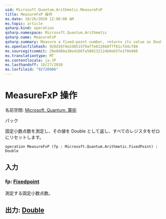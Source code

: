 ```yaml
---
uid: Microsoft.Quantum.Arithmetic.MeasureFxP
title: MeasureFxP 操作
ms.date: 10/26/2020 12:00:00 AM
ms.topic: article
qsharp.kind: operation
qsharp.namespace: Microsoft.Quantum.Arithmetic
qsharp.name: MeasureFxP
qsharp.summary: Measure a fixed-point number, returns its value as Double, and resets all the register to zero.
ms.openlocfilehash: 928d16f4e2d8515f9affe0126b0f7f61cfd4cf88
ms.sourcegitcommit: 29e0d88a30e4166fa580132124b0eb57e1f0e986
ms.translationtype: MT
ms.contentlocale: ja-JP
ms.lasthandoff: 10/27/2020
ms.locfileid: "92720986"
---
```

# <a name="measurefxp-operation"></a>MeasureFxP 操作

名前空間: [Microsoft. Quantum. 算術](xref:Microsoft.Quantum.Arithmetic)

パック [](https://nuget.org/packages/)


固定小数点数を測定し、その値を Double として返し、すべてのレジスタをゼロにリセットします。

```qsharp
operation MeasureFxP (fp : Microsoft.Quantum.Arithmetic.FixedPoint) : Double
```


## <a name="input"></a>入力

### <a name="fp--fixedpoint"></a>fp: [Fixedpoint](xref:Microsoft.Quantum.Arithmetic.FixedPoint)

測定する固定小数点数。



## <a name="output--double"></a>出力: [Double](xref:microsoft.quantum.lang-ref.double)

